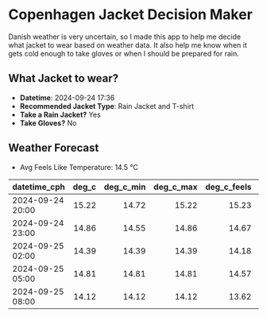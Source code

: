 
# Copenhagen Jacket Decision Maker

Danish weather is very uncertain, so I made this app to help me decide what jacket to wear based on weather data. 
It also help me know when it gets cold enough to take gloves or when I should be prepared for rain.

## What Jacket to wear?

- **Datetime**: 2024-09-24 17:36
- **Recommended Jacket Type**: Rain Jacket and T-shirt
- **Take a Rain Jacket?** Yes
- **Take Gloves?** No

## Weather Forecast
- Avg Feels Like Temperature: 14.5 °C

| datetime_cph     |   deg_c |   deg_c_min |   deg_c_max |   deg_c_feels | weather   | wind   | rain   |
|:-----------------|--------:|------------:|------------:|--------------:|:----------|:-------|:-------|
| 2024-09-24 20:00 |   15.22 |       14.72 |       15.22 |         15.23 | Rain      | Low    | Medium |
| 2024-09-24 23:00 |   14.86 |       14.55 |       14.86 |         14.67 | Rain      | Medium | Low    |
| 2024-09-25 02:00 |   14.39 |       14.39 |       14.39 |         14.18 | Rain      | High   | Low    |
| 2024-09-25 05:00 |   14.81 |       14.81 |       14.81 |         14.57 | Rain      | High   | Low    |
| 2024-09-25 08:00 |   14.12 |       14.12 |       14.12 |         13.62 | Clouds    | High   | None   |
        